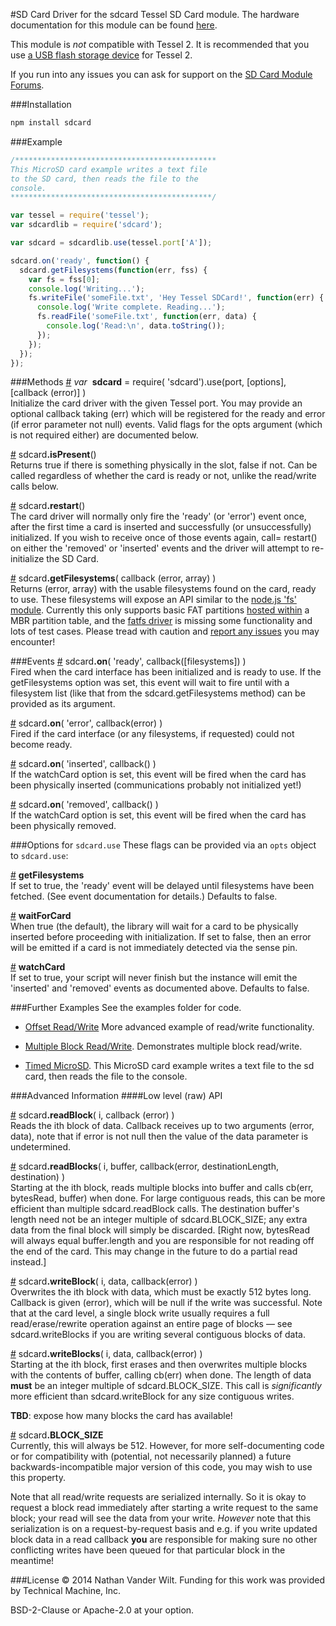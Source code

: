 #SD Card
Driver for the sdcard Tessel SD Card module. The hardware documentation for this module can be found [here](https://github.com/tessel/hardware/blob/master/modules-overview.md#micro-sd-card).

This module is *not* compatible with Tessel 2. It is recommended that you use [a USB flash storage device](http://amzn.to/1HZLdML) for Tessel 2.

If you run into any issues you can ask for support on the [SD Card Module Forums](http://forums.tessel.io/category/microsd).

###Installation
```sh
npm install sdcard
```

###Example
```js
/*********************************************
This MicroSD card example writes a text file
to the SD card, then reads the file to the
console.
*********************************************/

var tessel = require('tessel');
var sdcardlib = require('sdcard');

var sdcard = sdcardlib.use(tessel.port['A']);

sdcard.on('ready', function() {
  sdcard.getFilesystems(function(err, fss) {
    var fs = fss[0];
    console.log('Writing...');
    fs.writeFile('someFile.txt', 'Hey Tessel SDCard!', function(err) {
      console.log('Write complete. Reading...');
      fs.readFile('someFile.txt', function(err, data) {
        console.log('Read:\n', data.toString());
      });
    });
  });
});
```

###Methods
&#x20;<a href="#api-var-sdcard-require-sdcard-use-port-options-callback-error" name="api-var-sdcard-require-sdcard-use-port-options-callback-error">#</a> <i>var</i>&nbsp; <b>sdcard</b> = require( 'sdcard').use(port, [options], [callback (error)] )  
Initialize the card driver with the given Tessel port. You may provide an optional callback taking (err) which will be registered for the ready and error (if error parameter not null) events. Valid flags for the opts argument (which is not required either) are documented below.  

&#x20;<a href="#api-sdcard-isPresent" name="api-sdcard-isPresent">#</a> sdcard<b>.isPresent</b>()  
 Returns true if there is something physically in the slot, false if not. Can be called regardless of whether the card is ready or not, unlike the read/write calls below.  

&#x20;<a href="#api-sdcard-restart" name="api-sdcard-restart">#</a> sdcard<b>.restart</b>()  
The card driver will normally only fire the 'ready' (or 'error') event once, after the first time a card is inserted and successfully (or unsuccessfully) initialized. If you wish to receive once of those events again, call= restart() on either the 'removed' or 'inserted' events and the driver will attempt to re-initialize the SD Card.  

&#x20;<a href="#api-sdcard-getFilesystems-callback-error-array" name="api-sdcard-getFilesystems-callback-error-array">#</a> sdcard<b>.getFilesystems</b>( callback (error, array) )  
Returns (error, array) with the usable filesystems found on the card, ready to use. These filesystems will expose an API similar to the [node.js 'fs' module](http://nodejs.org/api/fs.html). Currently this only supports basic FAT partitions [hosted within](https://github.com/natevw/parsetition) a</i> MBR partition table, and the [fatfs driver](https://github.com/natevw/fatfs) is missing some functionality and lots of test cases. Please tread with caution and [report any issues](https://github.com/natevw/fatfs/issues) you may encounter!  

###Events
&#x20;<a href="#api-sdcard-on-ready-callback-error-filesystems" name="api-sdcard-on-ready-callback-error-filesystems">#</a> sdcard<b>.on</b>( 'ready', callback([filesystems]) )  
Fired when the card interface has been initialized and is ready to use. If the getFilesystems option was set, this event will wait to fire until with a filesystem list (like that from the sdcard.getFilesystems method) can be provided as its argument.  

&#x20;<a href="#api-sdcard-on-error-callback-error" name="api-sdcard-on-error-callback-error">#</a> sdcard<b>.on</b>( 'error', callback(error) )  
Fired if the card interface (or any filesystems, if requested) could not become ready.  

&#x20;<a href="#api-sdcard-on-inserted-callback" name="api-sdcard-on-inserted-callback">#</a> sdcard<b>.on</b>( 'inserted', callback() )  
If the watchCard option is set, this event will be fired when the card has been physically inserted (communications probably not initialized yet!)  

&#x20;<a href="#api-sdcard-on-removed-callback" name="api-sdcard-on-removed-callback">#</a> sdcard<b>.on</b>( 'removed', callback() )  
 If the watchCard option is set, this event will be fired when the card has been physically removed.  

###Options for `sdcard.use`
These flags can be provided via an `opts` object to `sdcard.use`:

&#x20;<a href="#api-getFilesystems" name="api-getFilesystems">#</a> <b>getFilesystems</b>  
If set to true, the 'ready' event will be delayed until filesystems have been fetched. (See event documentation for details.) Defaults to false.  

&#x20;<a href="#api-waitForCard" name="api-waitForCard">#</a> <b>waitForCard</b>  
When true (the default), the library will wait for a card to be physically inserted before proceeding with initialization. If set to false, then an error will be emitted if a card is not immediately detected via the sense pin. 

&#x20;<a href="#api-watchCard" name="api-watchCard">#</a> <b>watchCard</b>  
If set to true, your script will never finish but the instance will emit the 'inserted' and 'removed' events as documented above. Defaults to false.  

###Further Examples
See the examples folder for code.

* [Offset Read/Write](https://github.com/tessel/sdcard/blob/master/examples/offset_rw.js) More advanced example of read/write functionality.

* [Multiple Block Read/Write](https://github.com/tessel/sdcard/blob/master/examples/test_multi.js). Demonstrates multiple block read/write. 

* [Timed MicroSD](https://github.com/tessel/sdcard/blob/master/examples/timed_microsd.js). This MicroSD card example writes a text file to the sd card, then reads the file to the console. 

###Advanced Information
####Low level (raw) API

&#x20;<a href="#api-sdcard-readBlock-i-callback-error" name="api-sdcard-readBlock-i-callback-error">#</a> sdcard<b>.readBlock</b>( i, callback (error) )  
Reads the ith block of data. Callback receives up to two arguments (error, data), note that if error is not null then the value of the data parameter is undetermined.  

&#x20;<a href="#api-sdcard-readBlocks-i-buffer-callback-error-destinationLength-destination" name="api-sdcard-readBlocks-i-buffer-callback-error-destinationLength-destination">#</a> sdcard<b>.readBlocks</b>( i, buffer, callback(error, destinationLength, destination) )  
Starting at the ith block, reads multiple blocks into buffer and calls cb(err, bytesRead, buffer) when done. For large contiguous reads, this can be more efficient than multiple sdcard.readBlock calls.  The destination buffer's length need not be an integer multiple of sdcard.BLOCK_SIZE; any extra data from the final block will simply be discarded. [Right now, bytesRead will always equal buffer.length and you are responsible for not reading off the end of the card. This may change in the future to do a partial read instead.]  

&#x20;<a href="#api-sdcard-writeBlock-i-data-callback-error" name="api-sdcard-writeBlock-i-data-callback-error">#</a> sdcard<b>.writeBlock</b>( i, data, callback(error) )  
Overwrites the ith block with data, which must be exactly 512 bytes long. Callback is given (error), which will be null if the write was successful. Note that at the card level, a single block write usually requires a full read/erase/rewrite operation against an entire page of blocks — see sdcard.writeBlocks if you are writing several contiguous blocks of data.  

&#x20;<a href="#api-sdcard-writeBlocks-i-data-callback-error" name="api-sdcard-writeBlocks-i-data-callback-error">#</a> sdcard<b>.writeBlocks</b>( i, data, callback(error) )  
Starting at the ith block, first erases and then overwrites multiple blocks with the contents of buffer, calling cb(err) when done. The length of data **must** be an integer multiple of sdcard.BLOCK_SIZE. This call is *significantly* more efficient than sdcard.writeBlock for any size contiguous writes.   

**TBD**: expose how many blocks the card has available!

&#x20;<a href="#api-sdcard-BLOCK_SIZE" name="api-sdcard-BLOCK_SIZE">#</a> sdcard<b>.BLOCK_SIZE</b>  
Currently, this will always be 512. However, for more self-documenting code or for compatibility with (potential, not necessarily planned) a future backwards-incompatible major version of this code, you may wish to use this property.  

Note that all read/write requests are serialized internally. So it is okay to request a block read immediately after starting a write request to the same block; your read will see the data from your write. *However* note that this serialization is on a request-by-request basis and e.g. if you write updated block data in a read callback **you** are responsible for making sure no other conflicting writes have been queued for that particular block in the meantime!


###License
© 2014 Nathan Vander Wilt.
Funding for this work was provided by Technical Machine, Inc.

BSD-2-Clause or Apache-2.0 at your option.


